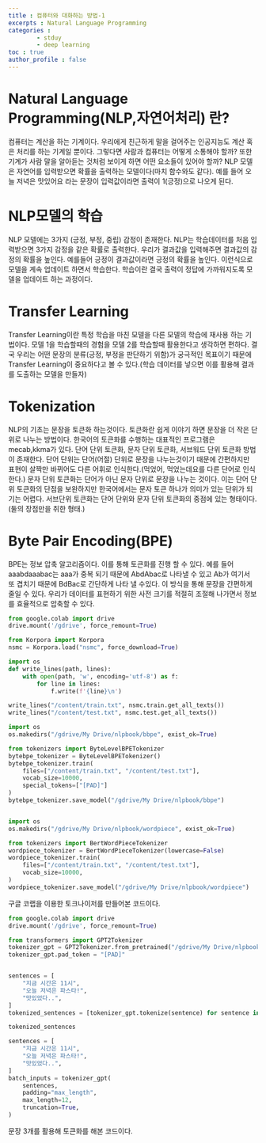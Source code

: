 ```yaml
---
title : 컴퓨터와 대화하는 방법-1
excerpts : Natural Language Programming
categories :
        - stduy
        - deep learning
toc : true
author_profile : false
---
```


# Natural Language Programming(NLP,자연어처리) 란?
컴퓨터는 계산을 하는 기계이다. 우리에게 친근하게 말을 걸어주는 인공지능도 계산 혹은 처리를 하는 기계일 뿐이다. 그렇다면 사람과 컴퓨터는
어떻게 소통해야 할까? 또한 기계가 사람 말을 알아듣는 것처럼 보이게 하면 어떤 요소들이 있어야 할까? 
NLP 모델은 자연어를 입력받으면 확률을 출력하는 모델이다(마치 함수와도 같다). 예를 들어 오늘 저녁은 맛있어요 라는 문장이 입력값이라면 출력이 1(긍정)으로 나오게 된다.

# NLP모델의 학습 
NLP 모델에는 3가지 (긍정, 부정, 중립) 감정이 존재한다. NLP는 학습데이터를 처음 입력받으면 3가지 감정을 같은 확률로 출력한다. 우리가 결과값을 입력해주면 결과값의 감정의 확률을 높인다. 예를들어 긍정이 결과값이라면 긍정의 확률을 높인다.
이런식으로 모델을 계속 업데이트 하면서 학습한다. 학습이란 결국 출력이 정답에 가까워지도록 모델을 업데이트 하는 과정이다.

# Transfer Learning
Transfer Learning이란 특정 학습을 마친 모델을 다른 모델의 학습에 재사용 하는 기법이다. 모델 1을 학습할때의 경험을 모델 2를 학습할때 활용한다고 생각하면 편하다.
결국 우리는 어떤 문장의 분류(긍정, 부정을 판단하기 위함)가 궁극적인 목표이기 때문에 Transfer Learning이 중요하다고 볼 수 있다.(학습 데이터를 넣으면 이를 활용해 결과를 도출하는 모델을 만들자)

# Tokenization
NLP의 기초는 문장을 토큰화 하는것이다. 토큰화란 쉽게 이야기 하면 문장을 더 작은 단위로 나누는 방법이다.
한국어의 토큰화를 수행하는 대표적인 프로그램은 mecab,kkma가 있다. 단어 단위 토큰화, 문자 단위 토큰화, 서브워드 단위 토큰화 방법이 존재한다.
단어 단위는 단어(어절) 단위로 문장을 나누는것이기 때문에 간편하지만 표현이 살짝만 바뀌어도 다른 어휘로 인식한다.(먹었어, 먹었는데요를 다른 단어로 인식한다.)
문자 단위 토큰화는 단어가 아닌 문자 단위로 문장을 나누는 것이다. 이는 단어 단위 토큰화의 단점을 보완하지만 한국어에서는 문자 토큰 하나가 의미가 있는 단위가 되기는 어렵다.
서브단위 토큰화는 단어 단위와 문자 단위 토큰화의 중점에 있는 형태이다.(둘의 장점만을 취한 형태.)

# Byte Pair Encoding(BPE)
BPE는 정보 압축 알고리즘이다. 이를 통해 토큰화를 진행 할 수 있다. 예를 들어 aaabdaaabac는 aaa가 중복 되기 때문에 AbdAbac로 나타낼 수 있고 Ab가 여기서 또 겹치기 때문에 BdBac로 간단하게 나타 낼 수있다.
이 방식을 통해 문장을 간편하게 줄일 수 있다. 우리가 데이터를 표현하기 위한 사전 크기를 적절히 조절해 나가면서 정보를 효율적으로 압축할 수 있다.

```python
from google.colab import drive
drive.mount('/gdrive', force_remount=True)

from Korpora import Korpora
nsmc = Korpora.load("nsmc", force_download=True)

import os
def write_lines(path, lines):
    with open(path, 'w', encoding='utf-8') as f:
        for line in lines:
            f.write(f'{line}\n')

write_lines("/content/train.txt", nsmc.train.get_all_texts())
write_lines("/content/test.txt", nsmc.test.get_all_texts())

import os
os.makedirs("/gdrive/My Drive/nlpbook/bbpe", exist_ok=True)

from tokenizers import ByteLevelBPETokenizer
bytebpe_tokenizer = ByteLevelBPETokenizer()
bytebpe_tokenizer.train(
    files=["/content/train.txt", "/content/test.txt"],
    vocab_size=10000,
    special_tokens=["[PAD]"]
)
bytebpe_tokenizer.save_model("/gdrive/My Drive/nlpbook/bbpe")


import os
os.makedirs("/gdrive/My Drive/nlpbook/wordpiece", exist_ok=True)

from tokenizers import BertWordPieceTokenizer
wordpiece_tokenizer = BertWordPieceTokenizer(lowercase=False)
wordpiece_tokenizer.train(
    files=["/content/train.txt", "/content/test.txt"],
    vocab_size=10000,
)
wordpiece_tokenizer.save_model("/gdrive/My Drive/nlpbook/wordpiece")
```
구글 코랩을 이용한 토크나이저를 만들어본 코드이다.
```python
from google.colab import drive
drive.mount('/gdrive', force_remount=True)

from transformers import GPT2Tokenizer
tokenizer_gpt = GPT2Tokenizer.from_pretrained("/gdrive/My Drive/nlpbook/bbpe")
tokenizer_gpt.pad_token = "[PAD]"


sentences = [
    "지금 시간은 11시",
    "오늘 저녁은 파스타!",
    "맛있었다..",
]
tokenized_sentences = [tokenizer_gpt.tokenize(sentence) for sentence in sentences]

tokenized_sentences

sentences = [
    "지금 시간은 11시",
    "오늘 저녁은 파스타!",
    "맛있었다..",
]
batch_inputs = tokenizer_gpt(
    sentences,
    padding="max_length",
    max_length=12,
    truncation=True,
)
```
문장 3개를 활용해 토큰화를 해본 코드이다.


